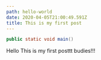 ```yaml
---
path: hello-world
date: 2020-04-05T21:00:49.591Z
title: This is my first post
---
```

```java
public static void main()
```

Hello This is my first posttt budies!!!